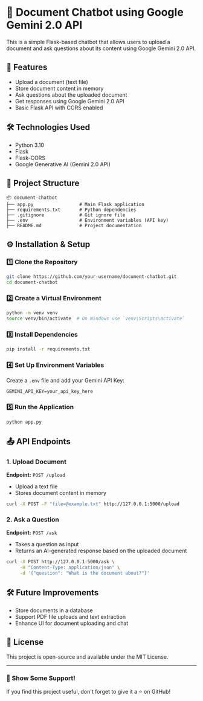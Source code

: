 # 📄 Document Chatbot using Google Gemini 2.0 API

This is a simple Flask-based chatbot that allows users to upload a document and ask questions about its content using Google Gemini 2.0 API.

## 🚀 Features

- Upload a document (text file)
- Store document content in memory
- Ask questions about the uploaded document
- Get responses using Google Gemini 2.0 API
- Basic Flask API with CORS enabled

## 🛠️ Technologies Used

- Python 3.10
- Flask
- Flask-CORS
- Google Generative AI (Gemini 2.0 API)

## 📂 Project Structure

```
📦 document-chatbot
├── app.py                 # Main Flask application
├── requirements.txt       # Python dependencies
├── .gitignore             # Git ignore file
├── .env                   # Environment variables (API key)
├── README.md              # Project documentation
```

## ⚙️ Installation & Setup

### 1️⃣ Clone the Repository

```bash
git clone https://github.com/your-username/document-chatbot.git
cd document-chatbot
```

### 2️⃣ Create a Virtual Environment

```bash
python -m venv venv
source venv/bin/activate  # On Windows use `venv\Scripts\activate`
```

### 3️⃣ Install Dependencies

```bash
pip install -r requirements.txt
```

### 4️⃣ Set Up Environment Variables

Create a `.env` file and add your Gemini API Key:

```env
GEMINI_API_KEY=your_api_key_here
```

### 5️⃣ Run the Application

```bash
python app.py
```

## 📤 API Endpoints

### **1. Upload Document**

**Endpoint:** `POST /upload`

- Upload a text file
- Stores document content in memory

```bash
curl -X POST -F "file=@example.txt" http://127.0.0.1:5000/upload
```

### **2. Ask a Question**

**Endpoint:** `POST /ask`

- Takes a question as input
- Returns an AI-generated response based on the uploaded document

```bash
curl -X POST http://127.0.0.1:5000/ask \
     -H "Content-Type: application/json" \
     -d '{"question": "What is the document about?"}'
```

## 🛠️ Future Improvements

- Store documents in a database
- Support PDF file uploads and text extraction
- Enhance UI for document uploading and chat

## 📜 License

This project is open-source and available under the MIT License.

---

### 🌟 Show Some Support!

If you find this project useful, don't forget to give it a ⭐ on GitHub!

